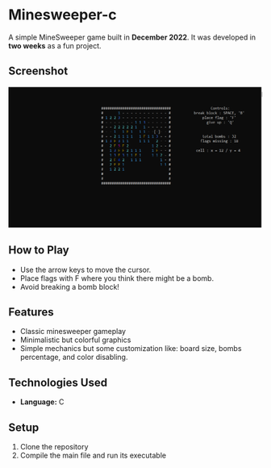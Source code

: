 # Minesweeper-c

A simple MineSweeper game built in **December 2022**. It was developed in **two weeks** as a fun project.

## Screenshot

![Minesweeper Game](image.png)

## How to Play

- Use the arrow keys to move the cursor.
- Place flags with F where you think there might be a bomb.
- Avoid breaking a bomb block!

## Features

- Classic minesweeper gameplay
- Minimalistic but colorful graphics
- Simple mechanics but some customization like: board size, bombs percentage, and color disabling.

## Technologies Used

- **Language:** C

## Setup

1. Clone the repository
2. Compile the main file and run its executable
